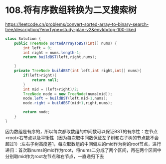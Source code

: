 # 108.将有序数组转换为二叉搜索树

https://leetcode.cn/problems/convert-sorted-array-to-binary-search-tree/description/?envType=study-plan-v2&envId=top-100-liked

```java
class Solution {
    public TreeNode sortedArrayToBST(int[] nums) {
        int left = 0;
        int right = nums.length-1;
        return buildBST(left,right,nums);

    }
    private TreeNode buildBST(int left,int right,int[] nums){
        if(left>right){
            return null;
        }
        int mid = (left+right)/2;
        TreeNode node = new TreeNode(nums[mid]);
        node.left = buildBST(left,mid-1,nums);
        node.right = buildBST(mid+1,right,nums);

        return node;
    }
}
```

因为数组是有序的，所以每次都取数组的中间数可以保证BST的有序性：左节点<root<右节点以及平衡性（因为每次取中间数保证左子树和右子树的节点数不会超过1）:左右子树高度差1，每次取数组的中间偏左的mid作为树的root节点，进行递归：首次取nums的mid作为root，将nums二分成了两个区间，再在两个区间中分别取mid作为root左节点和右节点，一直递归下去